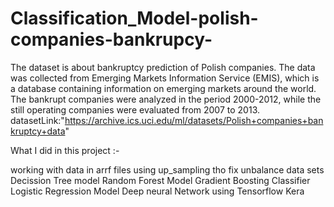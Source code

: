# Classification_Model-polish-companies-bankrupcy-
The dataset is about bankruptcy prediction of Polish companies. The data was collected from Emerging Markets Information Service (EMIS), which is a database containing information on emerging markets around the world. The bankrupt companies were analyzed in the period 2000-2012, while the still operating companies were evaluated from 2007 to 2013. datasetLink:"https://archive.ics.uci.edu/ml/datasets/Polish+companies+bankruptcy+data"

What I did in this project :-

working with data in arrf files
using up_sampling tho fix unbalance data sets
Decission Tree model
Random Forest Model
Gradient Boosting Classifier
Logistic Regression Model
Deep neural Network using Tensorflow Kera
